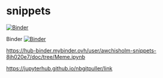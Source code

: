 # snippets

[![Binder](https://mybinder.org/badge_logo.svg)](https://mybinder.org/v2/gh/awchisholm/snippets/meme?labpath=Meme.ipynb)

Binder [![Binder](https://mybinder.org/badge_logo.svg)](https://mybinder.org/v2/gh/awchisholm/snippets/meme?urlpath=voila%2Frender%2FMeme.ipynb)

https://hub-binder.mybinder.ovh/user/awchisholm-snippets-8jh020e7/doc/tree/Meme.ipynb

https://jupyterhub.github.io/nbgitpuller/link
